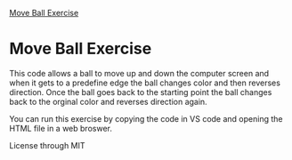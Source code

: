 <a href="https://tennwilliams.github.io/Move-Ball.github.io/"> Move Ball Exercise </a>
# Move Ball Exercise
This code allows a ball to move up and down the computer screen and when it gets to a predefine edge the ball changes color and then reverses  direction.  Once the ball goes back to the starting point the ball changes back to the orginal color and reverses direction again.  

You can run this exercise by copying the code in VS code and opening the HTML file in a web broswer.

License through MIT
